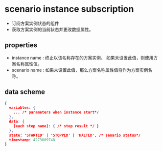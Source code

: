 # scenario instance subscription

- 订阅方案实例状态的组件
- 获取方案实例的当前状态并更改数据属性。

## properties
  - instance name : 终止以该名称存在的方案实例。 如果未设置此值，则使用方案名称属性值。
  - scenario name : 如果未设置此值，那么方案名称属性值将作为方案实例名称。

## data scheme

```json
{
  variables: {
    ... /* parameters when instance start*/
  },
  data: {
    [each step name]: { /* step result */ }
  },
  state: 'STARTED' | 'STOPPED' | 'HALTED', /* senario status*/
  timestamp: 4273809748
}
```
